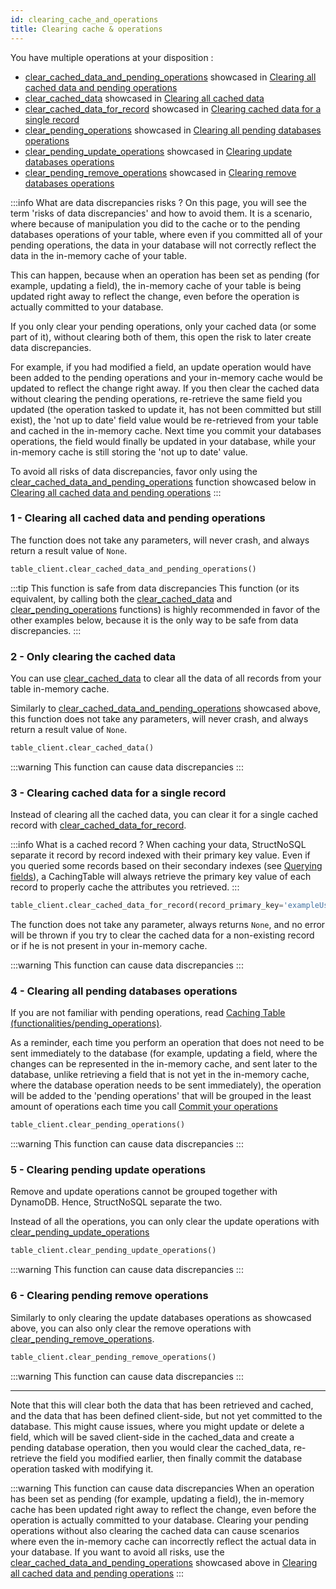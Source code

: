```yaml
---
id: clearing_cache_and_operations
title: Clearing cache & operations
---
```


You have multiple operations at your disposition :
- [clear_cached_data_and_pending_operations](../api/clear_cached_data_and_pending_operations) showcased in [Clearing all cached data and pending operations](../caching_table/clearing_cache_and_operations#1---clearing-all-cached-data-and-pending-operations)
- [clear_cached_data](../api/clear_cached_data) showcased in [Clearing all cached data](../caching_table/clearing_cache_and_operations#2---only-clearing-the-cached-data)
- [clear_cached_data_for_record](../api/clear_cached_data_for_record) showcased in [Clearing cached data for a single record](../caching_table/clearing_cache_and_operations#3---clearing-cached-data-for-a-single-record)
- [clear_pending_operations](../api/clear_pending_operations) showcased in [Clearing all pending databases operations](../caching_table/clearing_cache_and_operations#4---clearing-all-pending-databases-operations)
- [clear_pending_update_operations](../api/clear_pending_update_operations) showcased in [Clearing update databases operations](../caching_table/clearing_cache_and_operations#5---clearing-pending-update-operations)
- [clear_pending_remove_operations](../api/clear_pending_remove_operations) showcased in [Clearing remove databases operations](../caching_table/clearing_cache_and_operations#6---clearing-pending-remove-operations)


:::info What are data discrepancies risks ?
On this page, you will see the term 'risks of data discrepancies' and how to avoid them. It is a scenario, where because 
of manipulation you did to the cache or to the pending databases operations of your table, where even if you committed all
of your pending operations, the data in your database will not correctly reflect the data in the in-memory cache of your table.

This can happen, because when an operation has been set as pending (for example, updating a field), the in-memory cache 
of your table is being updated right away to reflect the change, even before the operation is actually committed to your database. 

If you only clear your pending operations, only your cached data (or some part of it), without clearing both of them,
this open the risk to later create data discrepancies.

For example, if you had modified a field, an update operation would
have been added to the pending operations and your in-memory cache would be updated to reflect the change right away. If
you then clear the cached data without clearing the pending operations, re-retrieve the same field you updated (the operation
tasked to update it, has not been committed but still exist), the 'not up to date' field value would be re-retrieved from
your table and cached in the in-memory cache. Next time you commit your databases operations, the field would finally be
updated in your database, while your in-memory cache is still storing the 'not up to date' value.

To avoid all risks of data discrepancies, favor only using the 
[clear_cached_data_and_pending_operations](../api/clear_cached_data_and_pending_operations) function showcased below in 
[Clearing all cached data and pending operations](../caching_table/clearing_cache_and_operations#1---clearing-all-cached-data-and-pending-operations)
:::


### 1 - Clearing all cached data and pending operations
The function does not take any parameters, will never crash, and always return a result value of ```None```.

```python
table_client.clear_cached_data_and_pending_operations()
```

:::tip This function is safe from data discrepancies
This function (or its equivalent, by calling both the [clear_cached_data](../api/clear_cached_data) and 
[clear_pending_operations](../api/clear_pending_operations) functions) is highly recommended in favor of the other 
examples below, because it is the only way to be safe from data discrepancies.
:::


### 2 - Only clearing the cached data
You can use [clear_cached_data](../api/clear_cached_data) to clear all the data of all records from your table in-memory cache.

Similarly to [clear_cached_data_and_pending_operations](../api/clear_cached_data_and_pending_operations) showcased above,
this function does not take any parameters, will never crash, and always return a result value of ```None```.

```python
table_client.clear_cached_data()
```

:::warning This function can cause data discrepancies
:::


### 3 - Clearing cached data for a single record

Instead of clearing all the cached data, you can clear it for a single cached record with 
[clear_cached_data_for_record](../api/clear_cached_data_for_record).

:::info What is a cached record ?
When caching your data, StructNoSQL separate it record by record indexed with their primary key value.
Even if you queried some records based on their secondary indexes (see [Querying fields](../basics/querying_fields)), 
a CachingTable will always retrieve the primary key value of each record to properly cache the attributes you retrieved.
:::

```python
table_client.clear_cached_data_for_record(record_primary_key='exampleUserId')
```

The function does not take any parameter, always returns ```None```, and no error will be thrown if you try to clear the
cached data for a non-existing record or if he is not present in your in-memory cache.

:::warning This function can cause data discrepancies
:::


### 4 - Clearing all pending databases operations

If you are not familiar with pending operations, read [Caching Table (functionalities/pending_operations)](../caching_table/).

As a reminder, each time you perform an operation that does not need to be sent immediately to the database (for example,
updating a field, where the changes can be represented in the in-memory cache, and sent later to the database, unlike
retrieving a field that is not yet in the in-memory cache, where the database operation needs to be sent immediately),
the operation will be added to the 'pending operations' that will be grouped in the least amount of operations each time
you call [Commit your operations](../caching_table/committing_operations.md)

```python
table_client.clear_pending_operations()
```

:::warning This function can cause data discrepancies
:::


### 5 - Clearing pending update operations

Remove and update operations cannot be grouped together with DynamoDB. Hence, StructNoSQL separate the two.

Instead of all the operations, you can only clear the update operations with 
[clear_pending_update_operations](../api/clear_pending_update_operations)

```python
table_client.clear_pending_update_operations()
```

:::warning This function can cause data discrepancies
:::


### 6 - Clearing pending remove operations

Similarly to only clearing the update databases operations as showcased above, you can also only clear the remove 
operations with [clear_pending_remove_operations](../api/clear_pending_remove_operations).

```python
table_client.clear_pending_remove_operations()
```

:::warning This function can cause data discrepancies
:::

---

Note that this will clear both the data that has been retrieved and cached, and the data that has been defined
client-side, but not yet committed to the database. This might cause issues, where you might update or delete a field, 
which will be saved client-side in the cached_data and create a pending database operation, then you would clear the
cached_data, re-retrieve the field you modified earlier, then finally commit the database operation tasked with 
modifying it. 

:::warning This function can cause data discrepancies
When an operation has been set as pending (for example, updating a field), the in-memory cache has been updated right
away to reflect the change, even before the operation is actually committed to your database. Clearing your pending
operations without also clearing the cached data can cause scenarios where even the in-memory cache can incorrectly reflect
the actual data in your database. If you want to avoid all risks, use the 
[clear_cached_data_and_pending_operations](../api/clear_cached_data_and_pending_operations) showcased above in 
[Clearing all cached data and pending operations](../caching_table/clearing_cache_and_operations#2---clearing-all-cached-data-and-pending-operations)
:::
